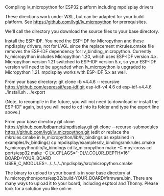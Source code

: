 Compiling lv_micropython for ESP32 platform including mpdisplay drivers

These directions work under WSL, but can be adapted for your build platform.  See https://github.com/lvgl/lv_micropython for prerequisites.

We'll call the directory you download the source files to your base directory.

Install the ESP-IDF.  You need the ESP-IDF for Micropython and these mpdisplay drivers, not for LVGL since the replacement mkrules.cmake file removes the ESP-IDF dependency for lv_binding_micropython.  Currently lv_micropython includes Micropython 1.20, which uses ESP-IDF version 4.x.  Micropython version 1.21 switched to ESP-IDF version 5.x, so your ESP-IDF version will need to be upgraded when lv_micropython is upgraded to Micropython 1.21.  mpdisplay works with ESP-IDF 5.x as well.

From your base directory:
git clone -b v4.4.6 --recursive https://github.com/espressif/esp-idf.git esp-idf-v4.4.6
cd esp-idf-v4.4.6
./install.sh
. ./export

(Note, to recompile in the future, you will not need to download or install the ESP-IDF again, but you will need to cd into its folder and type the export line above.)

From your base directory
git clone https://github.com/bdbarnett/mpdisplay.git
git clone --recurse-submodules https://github.com/lvgl/lv_micropython.git
(edit or replace the mkrules.cmake in lv_micropython/lib/lv_bindings as explained in examples/lv_bindings)
cp mpdisplay/examples/lv_bindings/mkrules.cmake lv_micropython/lib/lv_bindings
cd lv_micropython
make -C mpy-cross
cd ports/esp32
make -C LV_CFLAGS="-DLV_COLOR_DEPTH=16" BOARD=YOUR_BOARD USER_C_MODULES=../../../../mpdisplay/src/micropython.cmake

The binary to upload to your board is in your base directory at lv_micropython/ports/esp32/build-YOUR_BOARD/firmware.bin.  There are many ways to upload it to your board, including esptool and Thonny.  Please look for a solution you like online.
